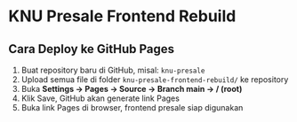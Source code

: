 
# KNU Presale Frontend Rebuild

## Cara Deploy ke GitHub Pages

1. Buat repository baru di GitHub, misal: `knu-presale`
2. Upload semua file di folder `knu-presale-frontend-rebuild/` ke repository
3. Buka **Settings → Pages → Source → Branch main → / (root)**
4. Klik Save, GitHub akan generate link Pages
5. Buka link Pages di browser, frontend presale siap digunakan
